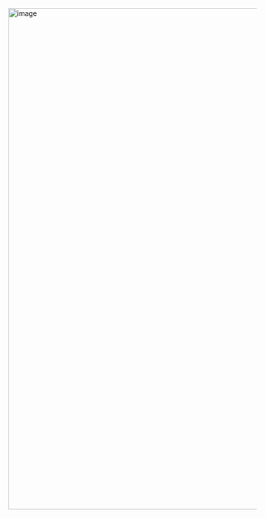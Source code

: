 <img width="1916" height="1016" alt="image" src="https://github.com/user-attachments/assets/923f2661-eeae-488d-bd86-64bcd1749831" />
